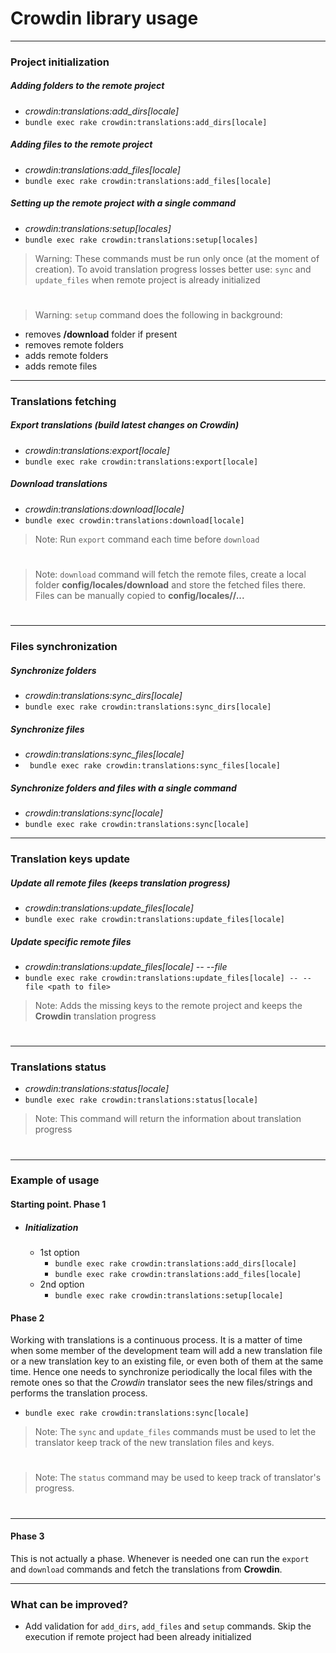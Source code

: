# Crowdin library usage

---

### Project initialization
##### Adding folders to the remote project
- _crowdin:translations:add_dirs[locale]_
- `bundle exec rake crowdin:translations:add_dirs[locale] `

##### Adding files to the remote project
-  _crowdin:translations:add_files[locale]_
- ` bundle exec rake crowdin:translations:add_files[locale] `

##### Setting up the remote project with a single command
- _crowdin:translations:setup[locales]_
- ` bundle exec rake crowdin:translations:setup[locales] `

> Warning: These commands must be run only once (at the moment of creation). To avoid translation progress losses better use: ` sync ` and ` update_files ` when remote project is already initialized
#
> Warning: `setup` command does the following in background:
- removes __/download__ folder if present
- removes remote folders
- adds remote folders
- adds remote files
---

### Translations fetching

##### Export translations (_build latest changes on Crowdin_)
- _crowdin:translations:export[locale]_
- ` bundle exec rake crowdin:translations:export[locale] `

##### Download translations
- _crowdin:translations:download[locale]_
- ` bundle exec crowdin:translations:download[locale] `

> Note: Run `export` command each time before `download`
#
> Note: `download` command will fetch the remote files, create a local folder __config/locales/download__ and store the fetched files there. Files can be manually copied to __config/locales/<locale>/...__
#
---

### Files synchronization

##### Synchronize folders
- _crowdin:translations:sync_dirs[locale]_
- ` bundle exec rake crowdin:translations:sync_dirs[locale] `

##### Synchronize files
- _crowdin:translations:sync_files[locale]_
- ` bundle exec rake crowdin:translations:sync_files[locale]`

##### Synchronize folders and files with a single command
- _crowdin:translations:sync[locale]_
- ` bundle exec rake crowdin:translations:sync[locale] `

---

### Translation keys update

##### Update all remote files (_keeps translation progress_)
- _crowdin:translations:update_files[locale]_
- ` bundle exec rake crowdin:translations:update_files[locale] `

##### Update specific remote files
- _crowdin:translations:update_files[locale] -- --file <path to file>_
- ` bundle exec rake crowdin:translations:update_files[locale] -- --file <path to file> `

> Note: Adds the missing keys to the remote project and keeps the **Crowdin** translation progress
#
---

### Translations status
- _crowdin:translations:status[locale]_
- ` bundle exec rake crowdin:translations:status[locale] `

> Note: This command will return the information about translation progress
#

---

### Example of usage

#### Starting point. Phase 1
- ##### Initialization
  - 1st option
    - ` bundle exec rake crowdin:translations:add_dirs[locale] `
    - ` bundle exec rake crowdin:translations:add_files[locale] `
  - 2nd option
    - ` bundle exec rake crowdin:translations:setup[locale] `

#### Phase 2
Working with translations is a continuous process. It is a matter of time when some member of the development team will add a new translation file or a new translation key to an existing file, or even both of them at the same time. Hence one needs to synchronize periodically the local files with the remote ones so that the *Crowdin* translator sees the new files/strings and performs the translation process.

- ` bundle exec rake crowdin:translations:sync[locale] `

> Note: The `sync` and `update_files` commands must be used to let the translator keep track of the new translation files and keys.
#
> Note: The `status` command may be used to keep track of translator's progress.
#
---

#### Phase 3
This is not actually a phase. Whenever is needed one can run the `export` and `download` commands and fetch the translations from __Crowdin__.

---

### What can be improved?
- Add validation for `add_dirs`, `add_files` and `setup` commands. Skip the execution if remote project had been already initialized


